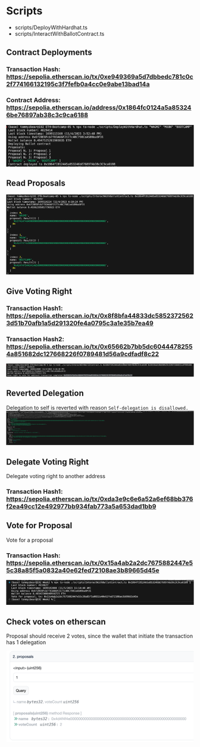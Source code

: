 # Scripts

- scripts/DeployWithHardhat.ts
- scripts/InteractWithBallotContract.ts

## Contract Deployments

### Transaction Hash: https://sepolia.etherscan.io/tx/0xe949369a5d7dbbedc781c0c2f774166132195c3f7fefb0a4cc0e9abe13bad14a

### Contract Address: https://sepolia.etherscan.io/address/0x1864fc0124a5a853246be76897ab38c3c9ca6188

![Screenshot](screenshots/deploy_contract.png)

## Read Proposals

![Screenshot](screenshots/read_proposal_names.png)

## Give Voting Right

### Transaction Hash1: https://sepolia.etherscan.io/tx/0x8f8bfa44833dc58523725623d51b70afb1a5d291320fe4a0795c3a1e35b7ea49

### Transaction Hash2: https://sepolia.etherscan.io/tx/0x65662b7bb5dc60444782554a851682dc127668226f0789481d56a9cdfadf8c22

![Screenshot](screenshots/give_voting_right.png)

## Reverted Delegation

Delegation to self is reverted with reason `Self-delegation is disallowed.`
![Screenshot](screenshots/reverted_delegation.png)

## Delegate Voting Right

Delegate voting right to another address

### Transaction Hash1: https://sepolia.etherscan.io/tx/0xda3e9c6e6a52a6ef68bb376f2ea49cc12e492977bb934fab773a5a653dad1bb9

## Vote for Proposal

Vote for a proposal

### Transaction Hash: https://sepolia.etherscan.io/tx/0x15a4ab2a2dc7675882447e55c38a85f5a0832a40e62fed72108ae3b89665d45e

![Screenshot](screenshots/vote_for_proposal.png)

## Check votes on etherscan

Proposal should receive 2 votes, since the wallet that initiate the transaction has 1 delegation

![Screenshot](screenshots/vote_check.png)
